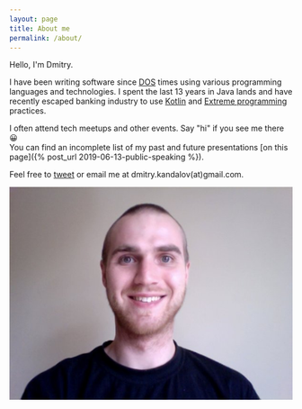 ```yaml
---
layout: page
title: About me
permalink: /about/
---
```

Hello, I'm Dmitry.

I have been writing software since [DOS](https://en.wikipedia.org/wiki/DOS) times using various programming languages and technologies.
I spent the last 13 years in Java lands and have recently escaped banking industry to use [Kotlin](https://kotlinlang.org/)
and [Extreme programming](https://en.wikipedia.org/wiki/Extreme_programming) practices.

I often attend tech meetups and other events. Say "hi" if you see me there 😀<br/> 
You can find an incomplete list of my past and future presentations [on this page]({% post_url 2019-06-13-public-speaking %}).
 
Feel free to [tweet](https://twitter.com/dmitrykandalov) or email me at dmitry.kandalov(at)gmail.com.

![Me](/assets/images/me.jpg)
